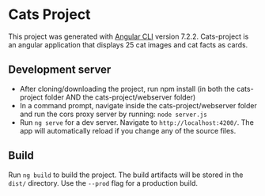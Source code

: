 # Cats Project

This project was generated with [Angular CLI](https://github.com/angular/angular-cli) version 7.2.2.
Cats-project is an angular application that displays 25 cat images and cat facts as cards.

## Development server
- After cloning/downloading the project, run npm install (in both the cats-project folder AND the cats-project/webserver folder)
- In a command prompt, navigate inside the cats-project/webserver folder and run the cors proxy server by running: 
    `node server.js`
- Run `ng serve` for a dev server. Navigate to `http://localhost:4200/`. The app will automatically reload if you change any of the source files.

## Build

Run `ng build` to build the project. The build artifacts will be stored in the `dist/` directory. Use the `--prod` flag for a production build.

